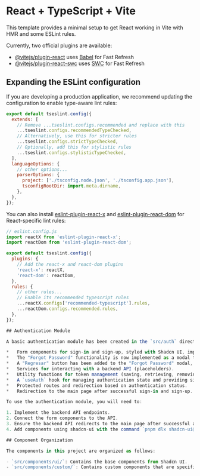 # React + TypeScript + Vite

This template provides a minimal setup to get React working in Vite with HMR and some ESLint rules.

Currently, two official plugins are available:

- [@vitejs/plugin-react](https://github.com/vitejs/vite-plugin-react/blob/main/packages/plugin-react/README.md) uses [Babel](https://babeljs.io/) for Fast Refresh
- [@vitejs/plugin-react-swc](https://github.com/vitejs/vite-plugin-react-swc) uses [SWC](https://swc.rs/) for Fast Refresh

## Expanding the ESLint configuration

If you are developing a production application, we recommend updating the configuration to enable type-aware lint rules:

```js
export default tseslint.config({
  extends: [
    // Remove ...tseslint.configs.recommended and replace with this
    ...tseslint.configs.recommendedTypeChecked,
    // Alternatively, use this for stricter rules
    ...tseslint.configs.strictTypeChecked,
    // Optionally, add this for stylistic rules
    ...tseslint.configs.stylisticTypeChecked,
  ],
  languageOptions: {
    // other options...
    parserOptions: {
      project: ['./tsconfig.node.json', './tsconfig.app.json'],
      tsconfigRootDir: import.meta.dirname,
    },
  },
});
```

You can also install [eslint-plugin-react-x](https://github.com/Rel1cx/eslint-react/tree/main/packages/plugins/eslint-plugin-react-x) and [eslint-plugin-react-dom](https://github.com/Rel1cx/eslint-react/tree/main/packages/plugins/eslint-plugin-react-dom) for React-specific lint rules:

```js
// eslint.config.js
import reactX from 'eslint-plugin-react-x';
import reactDom from 'eslint-plugin-react-dom';

export default tseslint.config({
  plugins: {
    // Add the react-x and react-dom plugins
    'react-x': reactX,
    'react-dom': reactDom,
  },
  rules: {
    // other rules...
    // Enable its recommended typescript rules
    ...reactX.configs['recommended-typescript'].rules,
    ...reactDom.configs.recommended.rules,
  },
});

## Authentication Module

A basic authentication module has been created in the `src/auth` directory. It includes:

*   Form components for sign-in and sign-up, styled with Shadcn UI, implemented as modals.
*   The "Forgot Password" functionality is now implemented as a modal that opens from the sign-in modal.
*   A "Regresar" button has been added to the "Forgot Password" modal, which redirects the user back to the sign-in modal.
*   Services for interacting with a backend API (placeholders).
*   Utility functions for token management (saving, retrieving, removing, and checking).
*   A `useAuth` hook for managing authentication state and providing sign-in, sign-up, and sign-out functions.
*   Protected routes and redirection based on authentication status.
*   Redirection to the main page after successful sign-in and sign-up.

To use the authentication module, you will need to:

1. Implement the backend API endpoints.
2. Connect the form components to the API.
3. Ensure the backend API redirects to the main page after successful authentication.
4. Add components using shadcn-ui with the command `pnpm dlx shadcn-ui@latest add <component-name>`.

## Component Organization

The components in this project are organized as follows:

- `src/components/ui/`: Contains the base components from Shadcn UI.
- `src/components/custom/`: Contains custom components that are specific to this project.
